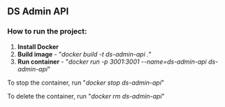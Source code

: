 ## DS Admin API

### How to run the project:

1. **Install Docker**
2. **Build image** - "*docker build -t ds-admin-api .*"
3. **Run container** - "*docker run -p 3001:3001 --name=ds-admin-api ds-admin-api*"

To stop the container, run "*docker stop ds-admin-api*"

To delete the container, run "*docker rm ds-admin-api*"